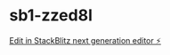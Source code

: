 # sb1-zzed8l

[Edit in StackBlitz next generation editor ⚡️](https://stackblitz.com/~/github.com/lewisrhei/sb1-zzed8l)